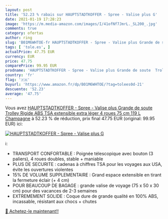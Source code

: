 ```yaml
---
layout: post
title: '52.23 % rabais sur HAUPTSTADTKOFFER - Spree - Valise plus G'
date: 2021-01-19 17:28:23
image: 'https://m.media-amazon.com/images/I/41ofNf7JmrL._SL200_.jpg'
comments: true
category: ofertas
author: ring
slug: 'B01M6WHTOE-fr HAUPTSTADTKOFFER - Spree - Valise plus Grande de soute...'
tags: [ 'tole.es', ]
actualPrice: 47.75 EUR
currency: EUR
price: 47.75
comparePrice: 99.95 EUR
prodname: 'HAUPTSTADTKOFFER - Spree - Valise plus Grande de soute  Trolley Rigide ABS  TSA  extensible  extra léger  4 roues  75 cm  119 L  Champagne'
country: 'fr'
flag: '🇫🇷'
buyurl: 'https://www.amazon.fr/dp/B01M6WHTOE/?tag=tolees0d-21'
descuento: '52.23'
average: '47.75'
---
```


Vous avez [HAUPTSTADTKOFFER - Spree - Valise plus Grande de soute  Trolley Rigide ABS  TSA  extensible  extra léger  4 roues  75 cm  119 L  Champagne](https://www.amazon.fr/dp/B01M6WHTOE/?tag=tolees0d-21)  à  52.23 % de réduction, prix final  47.75 EUR (original: 99.95 EUR) ici:

[![HAUPTSTADTKOFFER - Spree - Valise plus G](https://m.media-amazon.com/images/I/41ofNf7JmrL._SL200_.jpg)](https://www.amazon.fr/dp/B01M6WHTOE/?tag=tolees0d-21)

ℹ️:

- TRANSPORT CONFORTABLE : Poignée télescopique avec bouton (3 paliers), 4 roues doubles, stable + maniable
- PLUS DE SECURITE : cadenas à chiffres TSA pour les voyages aux USA, évite les ouvertures violentes
- 15% DE VOLUME SUPPLEMENTAIRE : Grand espace extensible en tirant la fermeture éclair (+ 4 cm)
- POUR BEAUCOUP DE BAGAGE : grande valise de voyage (75 x 50 x 30 cm) pour des vacances de 2-3 semaines
- EXTREMEMENT SOLIDE : Coque dure de grande qualité en 100% ABS, incassable, résistant aux chocs + chutes

[🛒 Achetez-le maintenant!!](https://www.amazon.fr/dp/B01M6WHTOE/?tag=tolees0d-21)
